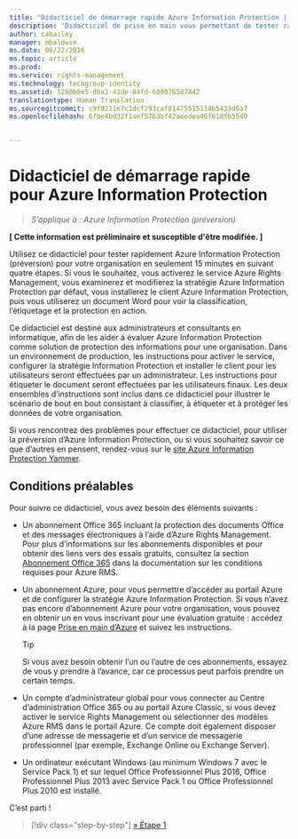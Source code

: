 ```yaml
---
title: "Didacticiel de démarrage rapide Azure Information Protection | Azure Rights Management"
description: "Didacticiel de prise en main vous permettant de tester rapidement Microsoft Azure Information Protection dans votre organisation en seulement quatre étapes et moins de 15 minutes."
author: cabailey
manager: mbaldwin
ms.date: 08/22/2016
ms.topic: article
ms.prod: 
ms.service: rights-management
ms.technology: techgroup-identity
ms.assetid: 1260b9e5-dba1-41de-84fd-609076587842
translationtype: Human Translation
ms.sourcegitcommit: c9f9211e7c1dcf293caf81475515114b5433d6a7
ms.openlocfilehash: 6fbe4bd32f1aef57b3bf42aeedea46f618fb5540


---
```


# Didacticiel de démarrage rapide pour Azure Information Protection 

>*S’applique à : Azure Information Protection (préversion)*

**[ Cette information est préliminaire et susceptible d'être modifiée. ]**

Utilisez ce didacticiel pour tester rapidement Azure Information Protection (préversion) pour votre organisation en seulement 15 minutes en suivant quatre étapes. Si vous le souhaitez, vous activerez le service Azure Rights Management, vous examinerez et modifierez la stratégie Azure Information Protection par défaut, vous installerez le client Azure Information Protection, puis vous utiliserez un document Word pour voir la classification, l’étiquetage et la protection en action.

Ce didacticiel est destiné aux administrateurs et consultants en informatique, afin de les aider à évaluer Azure Information Protection comme solution de protection des informations pour une organisation. Dans un environnement de production, les instructions pour activer le service, configurer la stratégie Information Protection et installer le client pour les utilisateurs seront effectuées par un administrateur. Les instructions pour étiqueter le document seront effectuées par les utilisateurs finaux. Les deux ensembles d’instructions sont inclus dans ce didacticiel pour illustrer le scénario de bout en bout consistant à classifier, à étiqueter et à protéger les données de votre organisation. 

Si vous rencontrez des problèmes pour effectuer ce didacticiel, pour utiliser la préversion d’Azure Information Protection, ou si vous souhaitez savoir ce que d’autres en pensent, rendez-vous sur le [site Azure Information Protection Yammer](https://www.yammer.com/askipteam/#/threads/inGroup?type=in_group&feedId=8652489&view=all).

## Conditions préalables 
Pour suivre ce didacticiel, vous avez besoin des éléments suivants :

- Un abonnement Office 365 incluant la protection des documents Office et des messages électroniques à l’aide d’Azure Rights Management. Pour plus d’informations sur les abonnements disponibles et pour obtenir des liens vers des essais gratuits, consultez la section [Abonnement Office 365](../get-started/requirements-subscriptions.md#office-365-subscription) dans la documentation sur les conditions requises pour Azure RMS.

- Un abonnement Azure, pour vous permettre d’accéder au portail Azure et de configurer la stratégie Azure Information Protection. Si vous n’avez pas encore d’abonnement Azure pour votre organisation, vous pouvez en obtenir un en vous inscrivant pour une évaluation gratuite : accédez à la page [Prise en main d’Azure](https://account.windowsazure.com/organization) et suivez les instructions.

  > [!TIP] 
  > Si vous avez besoin obtenir l’un ou l’autre de ces abonnements, essayez de vous y prendre à l’avance, car ce processus peut parfois prendre un certain temps.

- Un compte d’administrateur global pour vous connecter au Centre d’administration Office 365 ou au portail Azure Classic, si vous devez activer le service Rights Management ou sélectionner des modèles Azure RMS dans le portail Azure. Ce compte doit également disposer d’une adresse de messagerie et d’un service de messagerie professionnel (par exemple, Exchange Online ou Exchange Server).

- Un ordinateur exécutant Windows (au minimum Windows 7 avec le Service Pack 1) et sur lequel Office Professionnel Plus 2016, Office Professionnel Plus 2013 avec Service Pack 1 ou Office Professionnel Plus 2010 est installé. 

C’est parti !

>[!div class="step-by-step"]
[&#187; Étape 1](infoprotect-tutorial-step1.md)





<!--HONumber=Aug16_HO4-->


